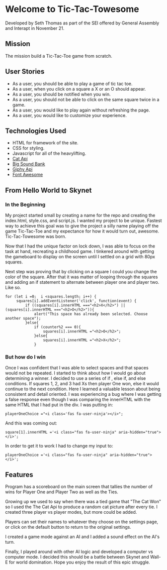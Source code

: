 # Welcome to Tic-Tac-Towesome
Developed by Seth Thomas as part of the SEI offered by General Assembly and Interapt in November 21.

## Mission
The mission build a Tic-Tac-Toe game from scratch.

## User Stories
- As a user, you should  be able to play a game of tic tac toe.
- As a user, when you click on a square a X or an O should appear.
- As a user, you should be notified when you win.
- As a user, you should not be able to click on the same square twice in a game.
- As a user, you would like to play again without refreshing the page.
- As a user, you would like to customize your experience.

## Technologies Used
- HTML for framework of the site.
- CSS for styling.
- Javascript for all of the heavylifting.
- [Cat Api](https://thecatapi.com)
- [Big Sound Bank]("https://bigsoundbank.com)
- [Giphy Api](https://giphy.com)
- [Font Awesome](https://fontawesome.com)

## From Hello World to Skynet
### In the Beginning
My project started small by creating a name for the repo and creating the index.html, style.css, and  script.js. I wanted my project to be unique. Fastest way to achieve this goal was to give the project a silly name playing off the game Tic-Tac-Toe and my expectance for how it would turn out, awesome. Tic-Tac-Towesome was born. 

Now that I had the unique factor on lock down, I was able to focus on the task at hand, recreating a childhood game. I tinkered around with getting the gameboard to display on the screen until I settled on a grid with 80px squares.

Next step was proving that by clicking on a square I could you change the color of the square. After that it was matter of looping through the squares and adding an if statement to alternate between player one and player two. Like so.

```
for (let i =0;  i <squares.length; i++) {
     squares[i].addEventListener('click', function(event) {
         if ((squares[i].innerHTML ==="<h2>X</h2>") || (squares[i].innerHTML ==="<h2>O</h2>")){
             alert("This space has already been selected. Choose another space");
         }else{
             if (counter%2 === 0){
                 squares[i].innerHTML ="<h2>O</h2>";
             }else{
                 squares[i].innerHTML ="<h2>X</h2>";
             }
```

### But how do I win
Once I was confident that I was able to select spaces and that spaces would not be repeated. I started to think about how I would go about determining a winner. I decided to use a series of if , else if, and else conditions. If squares 1, 2, and 3 had Xs then player One won, else it would continue to the next condition. Here I learned a valuable lesson about being consistent and detail oriented. 
I was experiencing a bug where I was getting a false response even though I was comparing the innerHTML with the same HTML that I had put in the div.
I was putting in:
```
playerOneChoice ="<i class='fas fa-user-ninja'></i>";

```
And this was coming out:

```
square[1].innerHTML ='<i class="fas fa-user-ninja" aria-hidden="true"></i>';

```

In order to get it to work I had to change my input to:

```
playerOneChoice ='<i class="fas fa-user-ninja" aria-hidden="true"></i>';

```

## Features
Program has a scoreboard on the main screen that tallies the number of wins for Player One and Player Two as well as the Ties.

Growing up we used to say when there was a tied game that "The Cat Won" so I used the The Cat Api to produce a random cat picture after every tie.
I created three player vs player modes, but more could be added.

Players can set their names to whatever they choose on the settings page, or click on the default button to return to the original settings.

I created a game mode against an AI and I added a sound effect on the AI's turn.

Finally, I played around with other AI logic and developed a computer vs computer mode. I decided this should be a battle between Skynet and Wall-E for world domination. Hope you enjoy the result of this epic struggle. 
